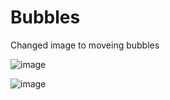 # Bubbles

Changed image to moveing bubbles

![image](https://user-images.githubusercontent.com/19201542/190326130-0cc3efe8-da82-400c-ac82-b654d2fdd296.png)

![image](https://user-images.githubusercontent.com/19201542/190326026-7332ad5f-1e00-4229-80b6-d06e1e18344c.png)
